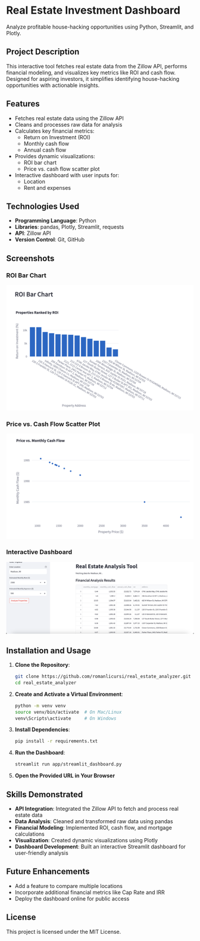 # Real Estate Investment Dashboard

Analyze profitable house-hacking opportunities using Python, Streamlit, and Plotly.

## Project Description

This interactive tool fetches real estate data from the Zillow API, performs financial modeling, and visualizes key metrics like ROI and cash flow. Designed for aspiring investors, it simplifies identifying house-hacking opportunities with actionable insights.

## Features

- Fetches real estate data using the Zillow API
- Cleans and processes raw data for analysis
- Calculates key financial metrics:
  - Return on Investment (ROI)
  - Monthly cash flow
  - Annual cash flow
- Provides dynamic visualizations:
  - ROI bar chart
  - Price vs. cash flow scatter plot
- Interactive dashboard with user inputs for:
  - Location
  - Rent and expenses

## Technologies Used

- **Programming Language**: Python
- **Libraries**: pandas, Plotly, Streamlit, requests
- **API**: Zillow API
- **Version Control**: Git, GitHub

## Screenshots

### ROI Bar Chart
![ROI Bar Chart](screenshots/bargraph.png)

### Price vs. Cash Flow Scatter Plot
![Price vs. Cash Flow](screenshots/scatter.png)

### Interactive Dashboard
![Dashboard](screenshots/homescreen.png)

## Installation and Usage

1. **Clone the Repository**:
   ```bash
   git clone https://github.com/romanlicursi/real_estate_analyzer.git
   cd real_estate_analyzer
   ```

2. **Create and Activate a Virtual Environment**:
   ```bash
   python -m venv venv
   source venv/bin/activate  # On Mac/Linux
   venv\Scripts\activate     # On Windows
   ```

3. **Install Dependencies**:
   ```bash
   pip install -r requirements.txt
   ```

4. **Run the Dashboard**:
   ```bash
   streamlit run app/streamlit_dashboard.py
   ```

5. **Open the Provided URL in Your Browser**

## Skills Demonstrated

- **API Integration**: Integrated the Zillow API to fetch and process real estate data
- **Data Analysis**: Cleaned and transformed raw data using pandas
- **Financial Modeling**: Implemented ROI, cash flow, and mortgage calculations
- **Visualization**: Created dynamic visualizations using Plotly
- **Dashboard Development**: Built an interactive Streamlit dashboard for user-friendly analysis

## Future Enhancements

- Add a feature to compare multiple locations
- Incorporate additional financial metrics like Cap Rate and IRR
- Deploy the dashboard online for public access

## License

This project is licensed under the MIT License.
